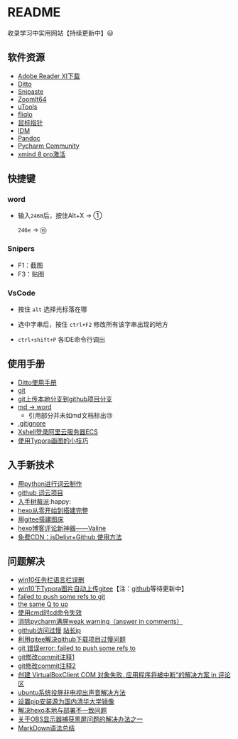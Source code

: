 # README

收录学习中实用网站【持续更新中】:smiley:

## 软件资源

* [Adobe Reader XI下载](http://soft.onlinedown.net/soft/2700.htm)
* [Ditto](./DittoSetup_3_22_20_0.exe)
* [Snipaste](./Snipaste-2.2.1-Beta2-x64.zip)
* [ZoomIt64](./ZoomIt64.exe)
* [uTools](./uTools-0.8.9-beta.exe)
* [fliqlo](./fliqlo_133.zip)
* [鼠标指针](./Bibata鼠标指针套装.rar)
* [IDM](./IDM)
* [Pandoc](https://github.com/jgm/pandoc/releases)
* [Pycharm Community](https://www.jianshu.com/p/eb606812765d)
* [xmind 8 pro激活](https://blog.csdn.net/Rain_xiaolong/article/details/87166653)

## 快捷键

### word

* 输入`2460`后，按住Alt+X $\rightarrow$ ①

   	`246e` $\rightarrow$ ⑮



### Snipers

* F1：截图
* F3：贴图



### VsCode

* 按住 `alt` 选择光标落在哪
* 选中字串后，按住 `ctrl+F2` 修改所有该字串出现的地方

* `ctrl+shift+P` 各IDE命令行调出

## 使用手册

* [Ditto使用手册](https://www.cnblogs.com/f-ck-need-u/p/9796031.html)
* [git](https://blog.csdn.net/zamamiro/article/details/70172900)
* [git上传本地分支到github项目分支](https://blog.csdn.net/qq_27437967/article/details/71189571)
* [md -> word](https://www.jianshu.com/p/a9c9554ab1b0)
   * 引用部分并未如md文档标出:cry:
* [.gitignore](https://www.jianshu.com/p/a09a9b40ad20)
* [Xshell登录阿里云服务器ECS](https://blog.csdn.net/u013894429/article/details/78811823)
* [使用Typora画图的小技巧](https://mp.weixin.qq.com/s/XohN4h6pyUzXo3mH2dUhYQ)

## 入手新技术
* [用python进行词云制作](https://www.jianshu.com/p/53648f0b93fc)
* [github 词云项目](https://github.com/TommyZihao/zihaowordcloud)
* [入手树莓派]():happy:
* [hexo从零开始到搭建完整](https://www.cnblogs.com/visugar/p/6821777.html)
* [用gitee搭建图床](https://blog.csdn.net/u010654995/article/details/88383995)
* [hexo博客评论新神器——Valine](https://www.jianshu.com/p/6bc6a8977c36)
* [免费CDN：jsDelivr+Github 使用方法](https://blog.csdn.net/qq_36759224/article/details/86936453)


## 问题解决

* [win10任务栏语言栏误删](https://jingyan.baidu.com/article/59a015e3ed1fd2b7948865bc.html)
* [win10下Typora图片自动上传gitee](https://blog.csdn.net/the_power/article/details/104615522)【注：[github](https://github.com/Thobian/typora-plugins-win-img)等待更新中】
* [failed to push some refs to git](https://stackoverflow.com/questions/9794413/failed-to-push-some-refs-to-githeroku-com)
* [the same Q to up](https://stackoverflow.com/questions/24114676/git-error-failed-to-push-some-refs-to)
* [使用cmd时cd命令失效](https://blog.csdn.net/u010603823/article/details/52182679)
* [消除pycharm满屏weak warning（answer in comments）](https://blog.csdn.net/gedongya/article/details/52300135)
* [github访问过慢](https://www.jianshu.com/p/66facbd8926a)
      [站长ip](http://tool.chinaz.com/dns?type=1&host=github.global.ssl.fastly.net&ip=)
* [利用gitee解决github下载项目过慢问题](https://blog.csdn.net/tefuirnever/article/details/99110367)
* [git 错误error: failed to push some refs to](https://blog.csdn.net/winnershili/article/details/78888548)
* [git修改commit注释1](https://blog.csdn.net/kai_zone/article/details/81189411)
* [git修改commit注释2](https://www.jianshu.com/p/098d85a58bf1)
* [创建 VirtualBoxClient COM 对象失败. 应用程序将被中断“的解决方案  in 评论区](https://blog.csdn.net/wangcheeng/article/details/50325517)
* [ubuntu系统投屏非电视出声音解决方法](https://www.linuxidc.com/Linux/2018-01/150486.htm)
* [设置pip安装源为国内清华大学镜像](https://blog.csdn.net/steveliu13/article/details/79294774?utm_medium=distribute.pc_relevant_t0.none-task-blog-BlogCommendFromMachineLearnPai2-1.channel_param&depth_1-utm_source=distribute.pc_relevant_t0.none-task-blog-BlogCommendFromMachineLearnPai2-1.channel_param)
* [解决hexo本地与部署不一致问题](https://blog.csdn.net/GAI159/article/details/105128186)
* [关于OBS显示器捕获黑屏问题的解决办法之一](https://tieba.baidu.com/p/6364329041)
* [MarkDown语法总结](https://www.cnblogs.com/linbudu/p/11367763.html)

